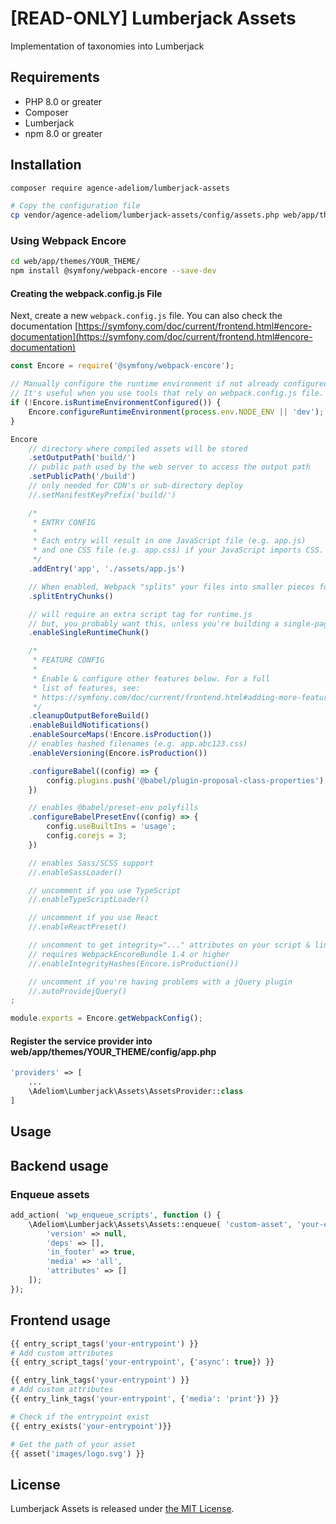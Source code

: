 # [READ-ONLY] Lumberjack Assets

Implementation of taxonomies into Lumberjack

## Requirements

* PHP 8.0 or greater
* Composer
* Lumberjack
* npm 8.0 or greater

## Installation

```bash
composer require agence-adeliom/lumberjack-assets

# Copy the configuration file
cp vendor/agence-adeliom/lumberjack-assets/config/assets.php web/app/themes/YOUR_THEME/config/assets.php
```

### Using Webpack Encore

```bash
cd web/app/themes/YOUR_THEME/
npm install @symfony/webpack-encore --save-dev
```

#### Creating the webpack.config.js File

Next, create a new `webpack.config.js` file. You can also check the documentation [https://symfony.com/doc/current/frontend.html#encore-documentation](https://symfony.com/doc/current/frontend.html#encore-documentation)

```js
const Encore = require('@symfony/webpack-encore');

// Manually configure the runtime environment if not already configured yet by the "encore" command.
// It's useful when you use tools that rely on webpack.config.js file.
if (!Encore.isRuntimeEnvironmentConfigured()) {
    Encore.configureRuntimeEnvironment(process.env.NODE_ENV || 'dev');
}

Encore
    // directory where compiled assets will be stored
    .setOutputPath('build/')
    // public path used by the web server to access the output path
    .setPublicPath('/build')
    // only needed for CDN's or sub-directory deploy
    //.setManifestKeyPrefix('build/')

    /*
     * ENTRY CONFIG
     *
     * Each entry will result in one JavaScript file (e.g. app.js)
     * and one CSS file (e.g. app.css) if your JavaScript imports CSS.
     */
    .addEntry('app', './assets/app.js')

    // When enabled, Webpack "splits" your files into smaller pieces for greater optimization.
    .splitEntryChunks()

    // will require an extra script tag for runtime.js
    // but, you probably want this, unless you're building a single-page app
    .enableSingleRuntimeChunk()

    /*
     * FEATURE CONFIG
     *
     * Enable & configure other features below. For a full
     * list of features, see:
     * https://symfony.com/doc/current/frontend.html#adding-more-features
     */
    .cleanupOutputBeforeBuild()
    .enableBuildNotifications()
    .enableSourceMaps(!Encore.isProduction())
    // enables hashed filenames (e.g. app.abc123.css)
    .enableVersioning(Encore.isProduction())

    .configureBabel((config) => {
        config.plugins.push('@babel/plugin-proposal-class-properties');
    })

    // enables @babel/preset-env polyfills
    .configureBabelPresetEnv((config) => {
        config.useBuiltIns = 'usage';
        config.corejs = 3;
    })

    // enables Sass/SCSS support
    //.enableSassLoader()

    // uncomment if you use TypeScript
    //.enableTypeScriptLoader()

    // uncomment if you use React
    //.enableReactPreset()

    // uncomment to get integrity="..." attributes on your script & link tags
    // requires WebpackEncoreBundle 1.4 or higher
    //.enableIntegrityHashes(Encore.isProduction())

    // uncomment if you're having problems with a jQuery plugin
    //.autoProvidejQuery()
;

module.exports = Encore.getWebpackConfig();
```

#### Register the service provider into web/app/themes/YOUR_THEME/config/app.php

```php
'providers' => [
    ...
    \Adeliom\Lumberjack\Assets\AssetsProvider::class
]
```

## Usage

## Backend usage

### Enqueue assets

```php
add_action( 'wp_enqueue_scripts', function () {
	\Adeliom\Lumberjack\Assets\Assets::enqueue( 'custom-asset', 'your-entrypoint', [
        'version' => null,
        'deps' => [],
        'in_footer' => true,
        'media' => 'all',
        'attributes' => []
    ]);
});
```

## Frontend usage

```php
{{ entry_script_tags('your-entrypoint') }}
# Add custom attributes
{{ entry_script_tags('your-entrypoint', {'async': true}) }}

{{ entry_link_tags('your-entrypoint') }}
# Add custom attributes
{{ entry_link_tags('your-entrypoint', {'media': 'print'}) }}

# Check if the entrypoint exist
{{ entry_exists('your-entrypoint')}}

# Get the path of your asset
{{ asset('images/logo.svg') }}
```

## License
Lumberjack Assets is released under [the MIT License](LICENSE).
